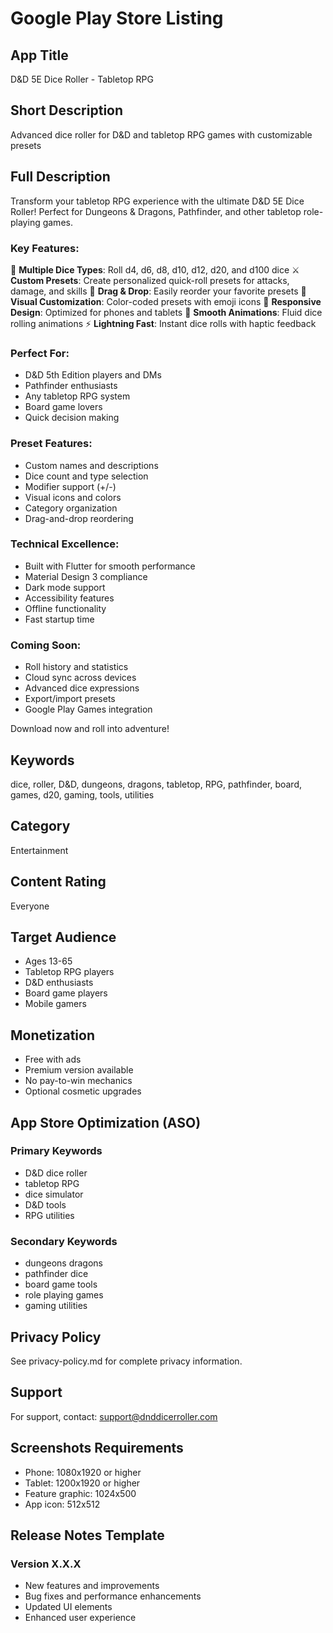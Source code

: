 # Google Play Store Listing

## App Title
D&D 5E Dice Roller - Tabletop RPG

## Short Description
Advanced dice roller for D&D and tabletop RPG games with customizable presets

## Full Description

Transform your tabletop RPG experience with the ultimate D&D 5E Dice Roller! Perfect for Dungeons & Dragons, Pathfinder, and other tabletop role-playing games.

### Key Features:
🎲 **Multiple Dice Types**: Roll d4, d6, d8, d10, d12, d20, and d100 dice
⚔️ **Custom Presets**: Create personalized quick-roll presets for attacks, damage, and skills
🎯 **Drag & Drop**: Easily reorder your favorite presets
🎨 **Visual Customization**: Color-coded presets with emoji icons
📱 **Responsive Design**: Optimized for phones and tablets
🔄 **Smooth Animations**: Fluid dice rolling animations
⚡ **Lightning Fast**: Instant dice rolls with haptic feedback

### Perfect For:
- D&D 5th Edition players and DMs
- Pathfinder enthusiasts
- Any tabletop RPG system
- Board game lovers
- Quick decision making

### Preset Features:
- Custom names and descriptions
- Dice count and type selection
- Modifier support (+/-) 
- Visual icons and colors
- Category organization
- Drag-and-drop reordering

### Technical Excellence:
- Built with Flutter for smooth performance
- Material Design 3 compliance
- Dark mode support
- Accessibility features
- Offline functionality
- Fast startup time

### Coming Soon:
- Roll history and statistics
- Cloud sync across devices
- Advanced dice expressions
- Export/import presets
- Google Play Games integration

Download now and roll into adventure!

## Keywords
dice, roller, D&D, dungeons, dragons, tabletop, RPG, pathfinder, board, games, d20, gaming, tools, utilities

## Category
Entertainment

## Content Rating
Everyone

## Target Audience
- Ages 13-65
- Tabletop RPG players
- D&D enthusiasts
- Board game players
- Mobile gamers

## Monetization
- Free with ads
- Premium version available
- No pay-to-win mechanics
- Optional cosmetic upgrades

## App Store Optimization (ASO)
### Primary Keywords
- D&D dice roller
- tabletop RPG
- dice simulator
- D&D tools
- RPG utilities

### Secondary Keywords
- dungeons dragons
- pathfinder dice
- board game tools
- role playing games
- gaming utilities

## Privacy Policy
See privacy-policy.md for complete privacy information.

## Support
For support, contact: support@dnddicerroller.com

## Screenshots Requirements
- Phone: 1080x1920 or higher
- Tablet: 1200x1920 or higher
- Feature graphic: 1024x500
- App icon: 512x512

## Release Notes Template
### Version X.X.X
- New features and improvements
- Bug fixes and performance enhancements
- Updated UI elements
- Enhanced user experience
